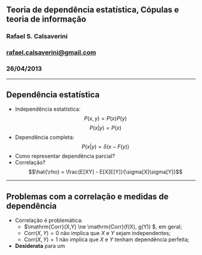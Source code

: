 ## Teoria de dependência estatística, Cópulas e teoria de informação
### Rafael S. Calsaverini
### rafael.calsaverini@gmail.com
### 26/04/2013
---
## Dependência estatística

* Independência estatística:
    $$P(x,y) = P(x)P(y)$$
    $$P(x|y) = P(x)$$
* Dependência completa:
    $$P(x|y) = \delta(x - F(y))$$
* Como representar dependência parcial?
* Correlação?
    $$\hat{\rho} = \frac{E[XY] - E[X]E[Y]}{\sigma[X]\sigma[Y]}$$

---

## Problemas com a correlação e medidas de dependência

* Correlação é problemática:
    * $\mathrm{Corr}(X,Y) \ne \mathrm{Corr}(f(X), g(Y)) $, em geral;
    * $\mathrm{Corr}(X,Y) = 0$ não implica que $X$ e $Y$ sejam independentes;
    * $\mathrm{Corr}(X,Y) = 1$ não implica que $X$ e $Y$ tenham dependência perfeita;
* **Desiderata** para um

